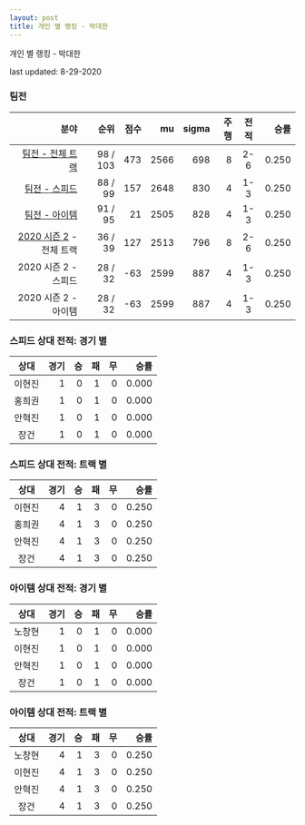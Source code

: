```yaml
---
layout: post
title: 개인 별 랭킹 - 박대한
---
```



개인 별 랭킹 - 박대한


last updated: 8-29-2020


### 팀전

| 분야 | 순위 | 점수 | mu | sigma | 주행 | 전적 | 승률 |
|---:|---:|---:|---:|---:|---:|:---:|---:|
| [팀전 - 전체 트랙](../team-full) | 98 / 103 | 473 | 2566 | 698 | 8 | 2-6 | 0.250 |
| [팀전 - 스피드](../team-speed) | 88 / 99 | 157 | 2648 | 830 | 4 | 1-3 | 0.250 |
| [팀전 - 아이템](../team-item) | 91 / 95 | 21 | 2505 | 828 | 4 | 1-3 | 0.250 |
| [2020 시즌 2](../teams-t2020_2) - 전체 트랙 | 36 / 39 | 127 | 2513 | 796 | 8 | 2-6 | 0.250 |
| 2020 시즌 2 - 스피드 | 28 / 32 | -63 | 2599 | 887 | 4 | 1-3 | 0.250 |
| 2020 시즌 2 - 아이템 | 28 / 32 | -63 | 2599 | 887 | 4 | 1-3 | 0.250 |

### 스피드 상대 전적: 경기 별

| 상대 | 경기 | 승 | 패 | 무 | 승률 |
|:---:|---:|---:|---:|---:|---:|
| 이현진 | 1 | 0 | 1 | 0 | 0.000 |
| 홍희권 | 1 | 0 | 1 | 0 | 0.000 |
| 안혁진 | 1 | 0 | 1 | 0 | 0.000 |
| 장건 | 1 | 0 | 1 | 0 | 0.000 |

### 스피드 상대 전적: 트랙 별

| 상대 | 경기 | 승 | 패 | 무 | 승률 |
|:---:|---:|---:|---:|---:|---:|
| 이현진 | 4 | 1 | 3 | 0 | 0.250 |
| 홍희권 | 4 | 1 | 3 | 0 | 0.250 |
| 안혁진 | 4 | 1 | 3 | 0 | 0.250 |
| 장건 | 4 | 1 | 3 | 0 | 0.250 |

### 아이템 상대 전적: 경기 별

| 상대 | 경기 | 승 | 패 | 무 | 승률 |
|:---:|---:|---:|---:|---:|---:|
| 노창현 | 1 | 0 | 1 | 0 | 0.000 |
| 이현진 | 1 | 0 | 1 | 0 | 0.000 |
| 안혁진 | 1 | 0 | 1 | 0 | 0.000 |
| 장건 | 1 | 0 | 1 | 0 | 0.000 |

### 아이템 상대 전적: 트랙 별

| 상대 | 경기 | 승 | 패 | 무 | 승률 |
|:---:|---:|---:|---:|---:|---:|
| 노창현 | 4 | 1 | 3 | 0 | 0.250 |
| 이현진 | 4 | 1 | 3 | 0 | 0.250 |
| 안혁진 | 4 | 1 | 3 | 0 | 0.250 |
| 장건 | 4 | 1 | 3 | 0 | 0.250 |
